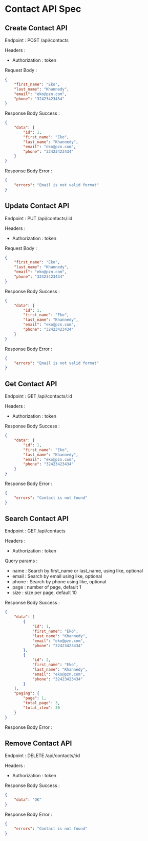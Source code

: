 # Contact API Spec

## Create Contact API

Endpoint : POST /api/contacts

Headers :

-   Authorization : token

Request Body :

```json
{
    "first_name": "Eko",
    "last_name": "Khannedy",
    "email": "eko@pzn.com",
    "phone": "32423423434"
}
```

Response Body Success :

```json
{
    "data": {
        "id": 1,
        "first_name": "Eko",
        "last_name": "Khannedy",
        "email": "eko@pzn.com",
        "phone": "32423423434"
    }
}
```

Response Body Error :

```json
{
    "errors": "Email is not valid format"
}
```

## Update Contact API

Endpoint : PUT /api/contacts/:id

Headers :

-   Authorization : token

Request Body :

```json
{
    "first_name": "Eko",
    "last_name": "Khannedy",
    "email": "eko@pzn.com",
    "phone": "32423423434"
}
```

Response Body Success :

```json
{
    "data": {
        "id": 1,
        "first_name": "Eko",
        "last_name": "Khannedy",
        "email": "eko@pzn.com",
        "phone": "32423423434"
    }
}
```

Response Body Error :

```json
{
    "errors": "Email is not valid format"
}
```

## Get Contact API

Endpoint : GET /api/contacts/:id

Headers :

-   Authorization : token

Response Body Success :

```json
{
    "data": {
        "id": 1,
        "first_name": "Eko",
        "last_name": "Khannedy",
        "email": "eko@pzn.com",
        "phone": "32423423434"
    }
}
```

Response Body Error :

```json
{
    "errors": "Contact is not found"
}
```

## Search Contact API

Endpoint : GET /api/contacts

Headers :

-   Authorization : token

Query params :

-   name : Search by first_name or last_name, using like, optional
-   email : Search by email using like, optional
-   phone : Search by phone using like, optional
-   page : number of page, default 1
-   size : size per page, default 10

Response Body Success :

```json
{
    "data": [
        {
            "id": 1,
            "first_name": "Eko",
            "last_name": "Khannedy",
            "email": "eko@pzn.com",
            "phone": "32423423434"
        },
        {
            "id": 2,
            "first_name": "Eko",
            "last_name": "Khannedy",
            "email": "eko@pzn.com",
            "phone": "32423423434"
        }
    ],
    "paging": {
        "page": 1,
        "total_page": 3,
        "total_item": 30
    }
}
```

Response Body Error :

## Remove Contact API

Endpoint : DELETE /api/contacts/:id

Headers :

-   Authorization : token

Response Body Success :

```json
{
    "data": "OK"
}
```

Response Body Error :

```json
{
    "errors": "Contact is not found"
}
```

